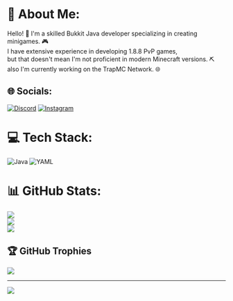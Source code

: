# 💫 About Me:
Hello! 👋 I'm a skilled Bukkit Java developer specializing in creating minigames. 🎮<br>I have extensive experience in developing 1.8.8 PvP games, <br>but that doesn't mean I'm not proficient in modern Minecraft versions. ⛏️<br>also I'm currently working on the TrapMC Network. 🌐


## 🌐 Socials:
[![Discord](https://img.shields.io/badge/Discord-%237289DA.svg?logo=discord&logoColor=white)](https://discord.gg/https://discord.com/invite/trapmc) [![Instagram](https://img.shields.io/badge/Instagram-%23E4405F.svg?logo=Instagram&logoColor=white)](https://instagram.com/m.onxef) 

# 💻 Tech Stack:
![Java](https://img.shields.io/badge/java-%23ED8B00.svg?style=for-the-badge&logo=openjdk&logoColor=white) ![YAML](https://img.shields.io/badge/yaml-%23ffffff.svg?style=for-the-badge&logo=yaml&logoColor=151515)
# 📊 GitHub Stats:
![](https://github-readme-stats.vercel.app/api?username=AyG&theme=dark&hide_border=false&include_all_commits=false&count_private=false)<br/>
![](https://github-readme-streak-stats.herokuapp.com/?user=AyG&theme=dark&hide_border=false)<br/>
![](https://github-readme-stats.vercel.app/api/top-langs/?username=AyG&theme=dark&hide_border=false&include_all_commits=false&count_private=false&layout=compact)

## 🏆 GitHub Trophies
![](https://github-profile-trophy.vercel.app/?username=AyG&theme=radical&no-frame=false&no-bg=true&margin-w=4)

---
[![](https://visitcount.itsvg.in/api?id=AyG&icon=0&color=0)](https://visitcount.itsvg.in)

<!-- Proudly created with GPRM ( https://gprm.itsvg.in ) -->
